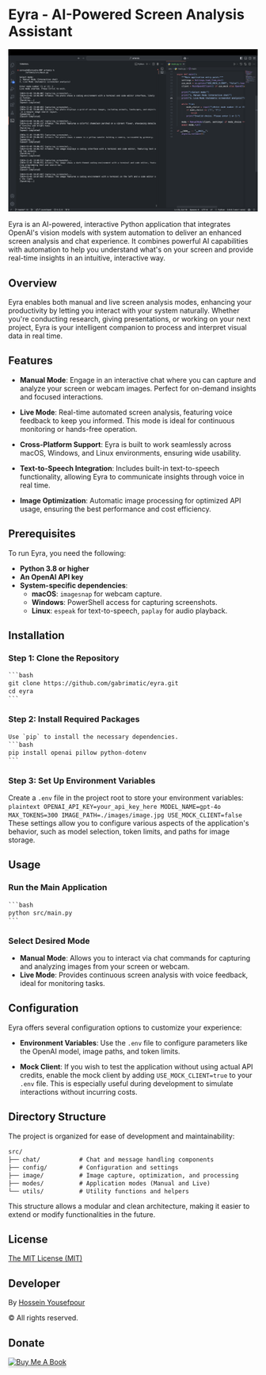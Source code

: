 # Eyra - AI-Powered Screen Analysis Assistant


![screenshot](https://raw.githubusercontent.com/gabrimatic/eyra/master/screenshot.png "screenshot")

Eyra is an AI-powered, interactive Python application that integrates OpenAI's vision models with system automation to deliver an enhanced screen analysis and chat experience. It combines powerful AI capabilities with automation to help you understand what's on your screen and provide real-time insights in an intuitive, interactive way.

## Overview
Eyra enables both manual and live screen analysis modes, enhancing your productivity by letting you interact with your system naturally. Whether you're conducting research, giving presentations, or working on your next project, Eyra is your intelligent companion to process and interpret visual data in real time.

## Features

- **Manual Mode**: Engage in an interactive chat where you can capture and analyze your screen or webcam images. Perfect for on-demand insights and focused interactions.

- **Live Mode**: Real-time automated screen analysis, featuring voice feedback to keep you informed. This mode is ideal for continuous monitoring or hands-free operation.

- **Cross-Platform Support**: Eyra is built to work seamlessly across macOS, Windows, and Linux environments, ensuring wide usability.

- **Text-to-Speech Integration**: Includes built-in text-to-speech functionality, allowing Eyra to communicate insights through voice in real time.

- **Image Optimization**: Automatic image processing for optimized API usage, ensuring the best performance and cost efficiency.

## Prerequisites

To run Eyra, you need the following:

- **Python 3.8 or higher**
- **An OpenAI API key**
- **System-specific dependencies**:
  - **macOS**: `imagesnap` for webcam capture.
  - **Windows**: PowerShell access for capturing screenshots.
  - **Linux**: `espeak` for text-to-speech, `paplay` for audio playback.

## Installation

### Step 1: Clone the Repository
    ```bash
    git clone https://github.com/gabrimatic/eyra.git
    cd eyra
    ```

### Step 2: Install Required Packages
    Use `pip` to install the necessary dependencies.
    ```bash
    pip install openai pillow python-dotenv
    ```

### Step 3: Set Up Environment Variables
   Create a `.env` file in the project root to store your environment variables:
    ```plaintext
    OPENAI_API_KEY=your_api_key_here
    MODEL_NAME=gpt-4o
    MAX_TOKENS=300
    IMAGE_PATH=./images/image.jpg
    USE_MOCK_CLIENT=false
    ```
   These settings allow you to configure various aspects of the application's behavior, such as model selection, token limits, and paths for image storage.

## Usage

### Run the Main Application
    ```bash
    python src/main.py
    ```

### Select Desired Mode
   - **Manual Mode**: Allows you to interact via chat commands for capturing and analyzing images from your screen or webcam.
   - **Live Mode**: Provides continuous screen analysis with voice feedback, ideal for monitoring tasks.

## Configuration

Eyra offers several configuration options to customize your experience:

- **Environment Variables**: Use the `.env` file to configure parameters like the OpenAI model, image paths, and token limits.

- **Mock Client**: If you wish to test the application without using actual API credits, enable the mock client by adding `USE_MOCK_CLIENT=true` to your `.env` file. This is especially useful during development to simulate interactions without incurring costs.

## Directory Structure

The project is organized for ease of development and maintainability:

```plaintext
src/
├── chat/           # Chat and message handling components
├── config/         # Configuration and settings
├── image/          # Image capture, optimization, and processing
├── modes/          # Application modes (Manual and Live)
└── utils/          # Utility functions and helpers
```
This structure allows a modular and clean architecture, making it easier to extend or modify functionalities in the future.

## License

[The MIT License (MIT)](https://raw.githubusercontent.com/gabrimatic/eyra/refs/heads/master/LICENCE)

## Developer
By [Hossein Yousefpour](https://gabrimatic.info "Hossein Yousefpour")

&copy; All rights reserved.

## Donate
<a href="https://www.buymeacoffee.com/gabrimatic" target="_blank"><img src="https://www.buymeacoffee.com/assets/img/custom_images/orange_img.png" alt="Buy Me A Book" style="height: 41px !important;width: 174px !important;box-shadow: 0px 3px 2px 0px rgba(190, 190, 190, 0.5) !important;-webkit-box-shadow: 0px 3px 2px 0px rgba(190, 190, 190, 0.5) !important;" ></a>
